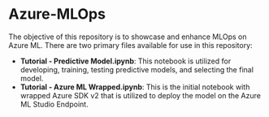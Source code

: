 # Azure-MLOps
The objective of this repository is to showcase and enhance MLOps on Azure ML. There are two primary files available for use in this repository:
- **Tutorial - Predictive Model.ipynb**: This notebook is utilized for developing, training, testing predictive models, and selecting the final model.
- **Tutorial - Azure ML Wrapped.ipynb**: This is the initial notebook with wrapped Azure SDK v2 that is utilized to deploy the model on the Azure ML Studio Endpoint.
